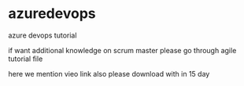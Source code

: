 # azuredevops


azure devops tutorial

if want additional knowledge on scrum master please go through agile tutorial file 

here we mention vieo link also please download with in 15 day 
